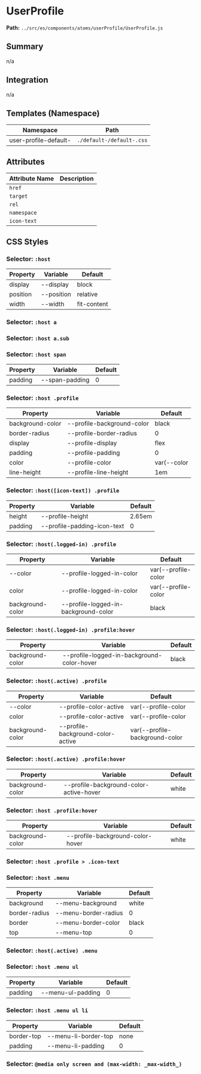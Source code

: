 # UserProfile

**Path:** `../src/es/components/atoms/userProfile/UserProfile.js`

## Summary

n/a

## Integration

n/a

## Templates (Namespace)

| Namespace | Path |
|------|------|
| user-profile-default- | `./default-/default-.css` |

## Attributes

| Attribute Name | Description |
|----------------|-------------|
| `href` |  |
| `target` |  |
| `rel` |  |
| `namespace` |  |
| `icon-text` |  |

## CSS Styles

### Selector: `:host`

| Property | Variable | Default |
|----------|----------|----------|
| display | --display | block |
| position | --position | relative |
| width | --width | fit-content |

### Selector: `:host a`


### Selector: `:host a.sub`


### Selector: `:host span`

| Property | Variable | Default |
|----------|----------|----------|
| padding | --span-padding | 0 |

### Selector: `:host .profile`

| Property | Variable | Default |
|----------|----------|----------|
| background-color | --profile-background-color | black |
| border-radius | --profile-border-radius | 0 |
| display | --profile-display | flex |
| padding | --profile-padding | 0 |
| color | --profile-color | var(--color |
| line-height | --profile-line-height | 1em |

### Selector: `:host([icon-text]) .profile`

| Property | Variable | Default |
|----------|----------|----------|
| height | --profile-height | 2.65em |
| padding | --profile-padding-icon-text | 0 |

### Selector: `:host(.logged-in) .profile`

| Property | Variable | Default |
|----------|----------|----------|
| --color | --profile-logged-in-color | var(--profile-color |
| color | --profile-logged-in-color | var(--profile-color |
| background-color | --profile-logged-in-background-color | black |

### Selector: `:host(.logged-in) .profile:hover`

| Property | Variable | Default |
|----------|----------|----------|
| background-color | --profile-logged-in-background-color-hover | black |

### Selector: `:host(.active) .profile`

| Property | Variable | Default |
|----------|----------|----------|
| --color | --profile-color-active | var(--profile-color |
| color | --profile-color-active | var(--profile-color |
| background-color | --profile-background-color-active | var(--profile-background-color |

### Selector: `:host(.active) .profile:hover`

| Property | Variable | Default |
|----------|----------|----------|
| background-color | --profile-background-color-active-hover | white |

### Selector: `:host .profile:hover`

| Property | Variable | Default |
|----------|----------|----------|
| background-color | --profile-background-color-hover | white |

### Selector: `:host .profile > .icon-text`


### Selector: `:host .menu`

| Property | Variable | Default |
|----------|----------|----------|
| background | --menu-background | white |
| border-radius | --menu-border-radius | 0 |
| border | --menu-border-color | black |
| top | --menu-top | 0 |

### Selector: `:host(.active) .menu`


### Selector: `:host .menu ul`

| Property | Variable | Default |
|----------|----------|----------|
| padding | --menu-ul-padding | 0 |

### Selector: `:host .menu ul li`

| Property | Variable | Default |
|----------|----------|----------|
| border-top | --menu-li-border-top | none |
| padding | --menu-li-padding | 0 |

### Selector: `@media only screen and (max-width: _max-width_)`


